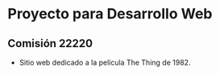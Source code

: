 # Proyecto para Desarrollo Web
## Comisión 22220
- Sitio web dedicado a la película The Thing de 1982.